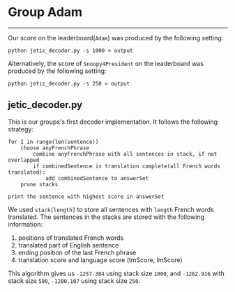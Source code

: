 # Group Adam
------------------
Our score on the leaderboard(`Adam`) was produced by the following setting:

	python jetic_decoder.py -s 1000 > output
	
Alternatively, the score of `Snoopy4President` on the leaderboard was produced by the following setting:

	python jetic_decoder.py -s 250 > output
	
## jetic_decoder.py

This is our groups's first decoder implementation. It follows the following strategy:

	for I in range(len(sentence))
		choose anyFrenchPhrase		
			combine anyFrenchPhrase with all sentences in stack, if not overlapped
			if combinedSentence is translation complete(all French words translated):
				add combinedSentence to answerSet
		prune stacks
	
	print the sentence with highest score in answerSet

We used `stack[length]` to store all sentences with `length` French words translated. The sentences in the stacks are stored with the following information:

1. positions of translated French words
2. translated part of English sentence
3. ending position of the last French phrase
4. translation score and language score (tmScore, lmScore)

This algorithm gives us `-1257.384` using stack size `1000`, and `-1262.916` with stack size `500`, `-1280.107` using stack size `250`.

